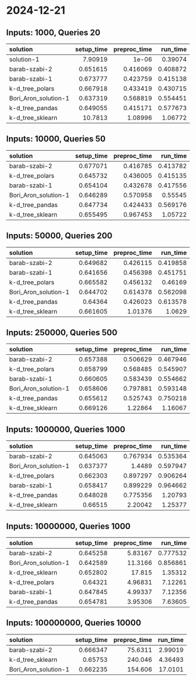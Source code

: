 # 2024-12-21

## Inputs: 1000, Queries 20

| solution             |   setup_time |   preproc_time |   run_time |
|:---------------------|-------------:|---------------:|-----------:|
| solution-1           |     7.90919  |       1e-06    |   0.39074  |
| barab-szabi-2        |     0.651615 |       0.416069 |   0.408872 |
| barab-szabi-1        |     0.673777 |       0.423759 |   0.415138 |
| k-d_tree_polars      |     0.667918 |       0.433419 |   0.430715 |
| Bori_Aron_solution-1 |     0.637319 |       0.568819 |   0.554451 |
| k-d_tree_pandas      |     0.649055 |       0.415171 |   0.577673 |
| k-d_tree_sklearn     |    10.7813   |       1.08996  |   1.06772  |

## Inputs: 10000, Queries 50

| solution             |   setup_time |   preproc_time |   run_time |
|:---------------------|-------------:|---------------:|-----------:|
| barab-szabi-2        |     0.677071 |       0.416785 |   0.413782 |
| k-d_tree_polars      |     0.645732 |       0.436005 |   0.415135 |
| barab-szabi-1        |     0.654104 |       0.432678 |   0.417556 |
| Bori_Aron_solution-1 |     0.646289 |       0.570958 |   0.55545  |
| k-d_tree_pandas      |     0.647734 |       0.424433 |   0.569176 |
| k-d_tree_sklearn     |     0.655495 |       0.967453 |   1.05722  |

## Inputs: 50000, Queries 200

| solution             |   setup_time |   preproc_time |   run_time |
|:---------------------|-------------:|---------------:|-----------:|
| barab-szabi-2        |     0.649682 |       0.426115 |   0.419858 |
| barab-szabi-1        |     0.641656 |       0.456398 |   0.451751 |
| k-d_tree_polars      |     0.665582 |       0.456132 |   0.46169  |
| Bori_Aron_solution-1 |     0.644702 |       0.614378 |   0.562098 |
| k-d_tree_pandas      |     0.64364  |       0.426023 |   0.613578 |
| k-d_tree_sklearn     |     0.661605 |       1.01376  |   1.0629   |

## Inputs: 250000, Queries 500

| solution             |   setup_time |   preproc_time |   run_time |
|:---------------------|-------------:|---------------:|-----------:|
| barab-szabi-2        |     0.657388 |       0.506629 |   0.467946 |
| k-d_tree_polars      |     0.658799 |       0.568485 |   0.545907 |
| barab-szabi-1        |     0.660605 |       0.583439 |   0.554662 |
| Bori_Aron_solution-1 |     0.658606 |       0.797881 |   0.593148 |
| k-d_tree_pandas      |     0.655612 |       0.525743 |   0.750218 |
| k-d_tree_sklearn     |     0.669126 |       1.22864  |   1.16067  |

## Inputs: 1000000, Queries 1000

| solution             |   setup_time |   preproc_time |   run_time |
|:---------------------|-------------:|---------------:|-----------:|
| barab-szabi-2        |     0.645063 |       0.767934 |   0.535364 |
| Bori_Aron_solution-1 |     0.637377 |       1.4489   |   0.597947 |
| k-d_tree_polars      |     0.662303 |       0.897297 |   0.906264 |
| barab-szabi-1        |     0.658417 |       0.899229 |   0.964662 |
| k-d_tree_pandas      |     0.648028 |       0.775356 |   1.20793  |
| k-d_tree_sklearn     |     0.66515  |       2.20042  |   1.25377  |

## Inputs: 10000000, Queries 1000

| solution             |   setup_time |   preproc_time |   run_time |
|:---------------------|-------------:|---------------:|-----------:|
| barab-szabi-2        |     0.645258 |        5.83167 |   0.777532 |
| Bori_Aron_solution-1 |     0.642589 |       11.3166  |   0.856861 |
| k-d_tree_sklearn     |     0.652802 |       17.815   |   1.35312  |
| k-d_tree_polars      |     0.64321  |        4.96831 |   7.12261  |
| barab-szabi-1        |     0.647845 |        4.99337 |   7.12356  |
| k-d_tree_pandas      |     0.654781 |        3.95306 |   7.63605  |

## Inputs: 100000000, Queries 10000

| solution             |   setup_time |   preproc_time |   run_time |
|:---------------------|-------------:|---------------:|-----------:|
| barab-szabi-2        |     0.666347 |        75.6311 |    2.99019 |
| k-d_tree_sklearn     |     0.65753  |       240.046  |    4.36493 |
| Bori_Aron_solution-1 |     0.662235 |       154.606  |   17.0101  |
